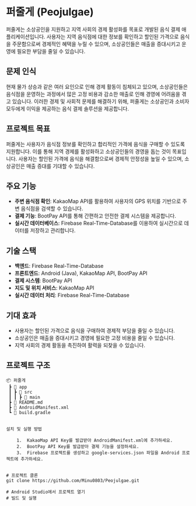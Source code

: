 # 퍼줄게 (Peojulgae)

퍼줄게는 소상공인을 지원하고 지역 사회의 경제 활성화를 목표로 개발된 음식 결제 애플리케이션입니다. 사용자는 지역 음식점에 대한 정보를 확인하고 할인된 가격으로 음식을 주문함으로써 경제적인 혜택을 누릴 수 있으며, 소상공인들은 매출을 증대시키고 운영에 필요한 부담을 줄일 수 있습니다.

## 문제 인식
현재 물가 상승과 같은 여러 요인으로 인해 경제 활동이 침체되고 있으며, 소상공인들은 음식점을 운영하는 과정에서 많은 고정 비용과 감소한 매출로 인해 경영에 어려움을 겪고 있습니다. 이러한 경제 및 사회적 문제를 해결하기 위해, 퍼줄게는 소상공인과 소비자 모두에게 이익을 제공하는 음식 결제 솔루션을 제공합니다.

## 프로젝트 목표
퍼줄게는 사용자가 음식점 정보를 확인하고 합리적인 가격에 음식을 구매할 수 있도록 지원합니다. 이를 통해 지역 경제를 활성화하고 소상공인들의 경영을 돕는 것이 목표입니다. 사용자는 할인된 가격에 음식을 해결함으로써 경제적 안정성을 높일 수 있으며, 소상공인은 매출 증대를 기대할 수 있습니다.

## 주요 기능
- **주변 음식점 확인**: KakaoMap API를 활용하여 사용자의 GPS 위치를 기반으로 주변 음식점을 검색할 수 있습니다.
- **결제 기능**: BootPay API를 통해 간편하고 안전한 결제 시스템을 제공합니다.
- **실시간 데이터베이스**: Firebase Real-Time-Database를 이용하여 실시간으로 데이터를 저장하고 관리합니다.

## 기술 스택
- **백엔드**: Firebase Real-Time-Database
- **프론트엔드**: Android (Java), KakaoMap API, BootPay API
- **결제 시스템**: BootPay API
- **지도 및 위치 서비스**: KakaoMap API
- **실시간 데이터 처리**: Firebase Real-Time-Database

## 기대 효과
- 사용자는 할인된 가격으로 음식을 구매하여 경제적 부담을 줄일 수 있습니다.
- 소상공인은 매출을 증대시키고 경영에 필요한 고정 비용을 줄일 수 있습니다.
- 지역 사회의 경제 활동을 촉진하여 활력을 되찾을 수 있습니다.

## 프로젝트 구조
```plaintext
📦 퍼줄게
 ┣ 📂 app
 ┃ ┣ 📂 src
 ┃ ┃ ┣ 📂 main
 ┣ 📄 README.md
 ┣ 📄 AndroidManifest.xml
 ┗ 📄 build.gradle


설치 및 실행 방법

	1.	KakaoMap API Key를 발급받아 AndroidManifest.xml에 추가하세요.
	2.	BootPay API Key를 발급받아 결제 기능을 설정하세요.
	3.	Firebase 프로젝트를 생성하고 google-services.json 파일을 Android 프로젝트에 추가하세요.


# 프로젝트 클론
git clone https://github.com/Minu0803/Peojulgae.git

# Android Studio에서 프로젝트 열기
# 빌드 및 실행
